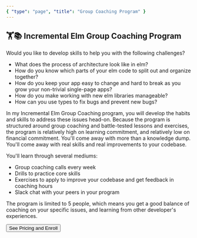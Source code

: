 ```yaml
---
{ "type": "page", "title": "Group Coaching Program" }
---
```


## 🏋️📚 Incremental Elm Group Coaching Program

Would you like to develop skills to help you with the following challenges?

- What does the process of architecture look like in elm?
- How do you know which parts of your elm code to split out and organize together?
- How do you keep your app easy to change and hard to break as you grow your non-trivial single-page apps?
- How do you make working with new elm libraries manageable?
- How can you use types to fix bugs and prevent new bugs?

In my Incremental Elm Group Coaching program, you will develop the habits and skills to address these issues head-on. Because the program is structured around group coaching and battle-tested lessons and exercises, the program is relatively high on learning commitment, and relatively low on financial commitment. You'll come away with more than a knowledge dump. You'll come away with real skills and real improvements to your codebase.

You'll learn through several mediums:

- Group coaching calls every week
- Drills to practice core skills
- Exercises to apply to improve your codebase and get feedback in coaching hours
- Slack chat with your peers in your program

The program is limited to 5 people, which means you get a good balance of coaching on your specific issues, and learning from other developer's experiences.

<button url="https://app.moonclerk.com/pay/6ml1tiepte9a">
See Pricing and Enroll
</button>

